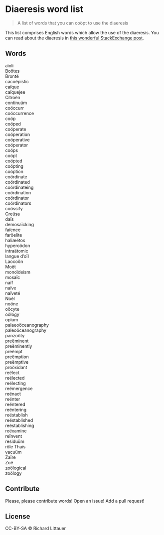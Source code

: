 # Diaeresis word list

> A list of words that you can coöpt to use the diaeresis

This list comprises English words which allow the use of the diaeresis. You can read about the diaeresis in [this wonderful StackExchange post](https://english.stackexchange.com/questions/66126/what-is-the-standard-rule-for-using-or-not-using-hyphen-and-diaeresis-on-the-wor).

## Words

aïoli  
Boötes  
Brontë  
cacoëpistic  
caïque  
caïquejee  
Citroën  
continuüm  
coöccurr  
coöccurrence  
coöp  
coöped  
coöperate  
coöperation  
coöperative  
coöperator  
coöps  
coöpt  
coöpted  
coöpting  
coöption  
coördinate  
coördinated  
coördinateing  
coördination  
coördinator  
coördinators  
coössify  
Creüsa  
daïs  
demosaïcking  
faïence  
faröelite  
haliæëtos  
hyperoödon  
intraätomic  
langue d’oïl  
Laocoön  
Moët  
monoïdeism  
mosaïc  
naïf  
naïve  
naïveté  
Noël  
noöne  
oöcyte  
oölogy  
opïum  
palaeoöceanography  
paleoöceanography  
panzoöty  
preëminent  
preëminently  
preëmpt  
preëmption  
preëmptive  
proöxidant  
reëlect  
reëlected  
reëlecting  
reëmergence  
reënact  
reënter  
reëntered  
reëntering  
reëstablish  
reëstablished  
reëstablishing  
reëxamine  
reïnvent  
residuüm  
rôle
Thaïs  
vacuüm  
Zaïre  
Zoë  
zoölogical  
zoölogy  

## Contribute

Please, please contribute words! Open an issue! Add a pull request!

## License

CC-BY-SA © Richard Littauer
